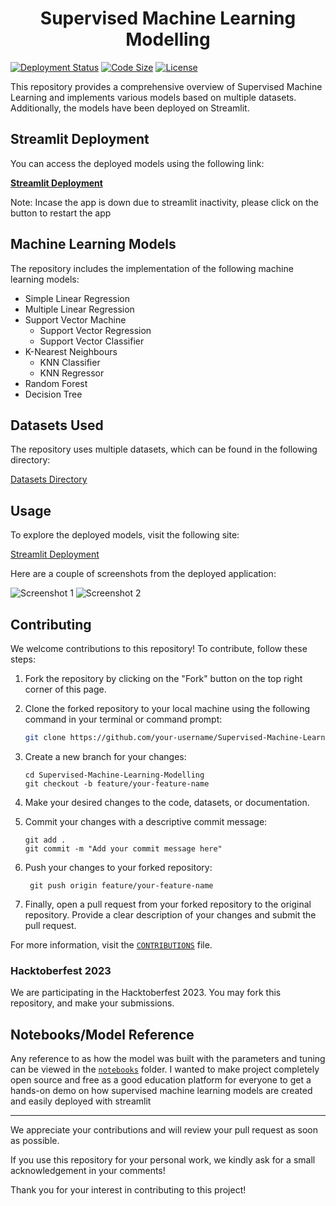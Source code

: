 <h1 align=center>Supervised Machine Learning Modelling</h1>

 
[![Deployment Status](https://img.shields.io/badge/deployment-passing-brightgreen)](https://supervised-ml-aadi1011.streamlit.app/)
[![Code Size](https://img.shields.io/github/languages/code-size/aadi1011/Supervised-Machine-Learning-Modelling)](https://github.com/aadi1011/Supervised-Machine-Learning-Modelling/blob/main/main.py)
[![License](https://img.shields.io/github/license/aadi1011/Supervised-Machine-Learning-Modelling)](https://github.com/aadi1011/Supervised-Machine-Learning-Modelling/blob/main/LICENSE)

This repository provides a comprehensive overview of Supervised Machine Learning and implements various models based on multiple datasets. Additionally, the models have been deployed on Streamlit.  

## Streamlit Deployment

You can access the deployed models using the following link:

**[Streamlit Deployment](https://supervised-ml-aadi1011.streamlit.app/)**

Note: Incase the app is down due to streamlit inactivity, please click on the button to restart the app  
## Machine Learning Models

The repository includes the implementation of the following machine learning models:  

- Simple Linear Regression
- Multiple Linear Regression
- Support Vector Machine
  - Support Vector Regression
  - Support Vector Classifier
- K-Nearest Neighbours
  - KNN Classifier
  - KNN Regressor
- Random Forest
- Decision Tree

## Datasets Used

The repository uses multiple datasets, which can be found in the following directory:

[Datasets Directory](https://github.com/aadi1011/Supervised-Machine-Learning-Modelling/tree/main/data)

## Usage

To explore the deployed models, visit the following site:

[Streamlit Deployment](https://supervised-ml-aadi1011.streamlit.app/)

Here are a couple of screenshots from the deployed application:

![Screenshot 1](https://github.com/aadi1011/Supervised-Machine-Learning-Modelling/assets/62766172/efecdb83-0fc8-44c2-bd59-101a42c87e79)
![Screenshot 2](https://github.com/aadi1011/Supervised-Machine-Learning-Modelling/assets/62766172/260971b9-e9dc-43db-b9d6-caf21e33e0fa)

## Contributing

We welcome contributions to this repository! To contribute, follow these steps:

1. Fork the repository by clicking on the "Fork" button on the top right corner of this page.

2. Clone the forked repository to your local machine using the following command in your terminal or command prompt:

   ```bash
   git clone https://github.com/your-username/Supervised-Machine-Learning-Modelling.git

3. Create a new branch for your changes:
    ```
    cd Supervised-Machine-Learning-Modelling
    git checkout -b feature/your-feature-name
    ```

4. Make your desired changes to the code, datasets, or documentation.
5. Commit your changes with a descriptive commit message:
    ```
    git add .
    git commit -m "Add your commit message here"
    ```

6. Push your changes to your forked repository:
    ```
     git push origin feature/your-feature-name
    ```

7. Finally, open a pull request from your forked repository to the original repository. Provide a clear description of your changes and submit the pull request.

For more information, visit the [`CONTRIBUTIONS`](https://github.com/aadi1011/Supervised-Machine-Learning-Modelling/blob/main/CONTRIBUTING.md) file.

### Hacktoberfest 2023
We are participating in the Hacktoberfest 2023. You may fork this repository, and make your submissions.

## Notebooks/Model Reference

Any reference to as how the model was built with the parameters and tuning can be viewed in the [`notebooks`](https://github.com/aadi1011/Supervised-Machine-Learning-Modelling/tree/main/notebooks) folder. I wanted to make project completely open source and free as a good education platform for everyone to get a hands-on demo on how supervised machine learning models are created and easily deployed with streamlit

---

We appreciate your contributions and will review your pull request as soon as possible.

If you use this repository for your personal work, we kindly ask for a small acknowledgement in your comments!

Thank you for your interest in contributing to this project!

